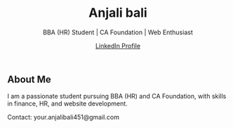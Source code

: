 <!DOCTYPE html>
<html lang="en">
<head>
    <meta charset="UTF-8">
    <meta name="viewport" content="width=device-width, initial-scale=1.0">
    <title>Student - Portfolio</title>
    <link rel="stylesheet" href="style.css">
</head>
<body>
    <header>
        <h1>Anjali bali</h1>
        <p>BBA (HR) Student | CA Foundation | Web Enthusiast</p>
        <a href="https://www.linkedin.com/in/yourprofile" target="_blank">LinkedIn Profile</a>
    </header>
    <section>
        <h2>About Me</h2>
        <p>I am a passionate student pursuing BBA (HR) and CA Foundation, with skills in finance, HR, and website development.</p>
    </section>
    <footer>
        <p>Contact: your.anjalibali451@gmail.com</p>
    </footer>
</body>
</html>

